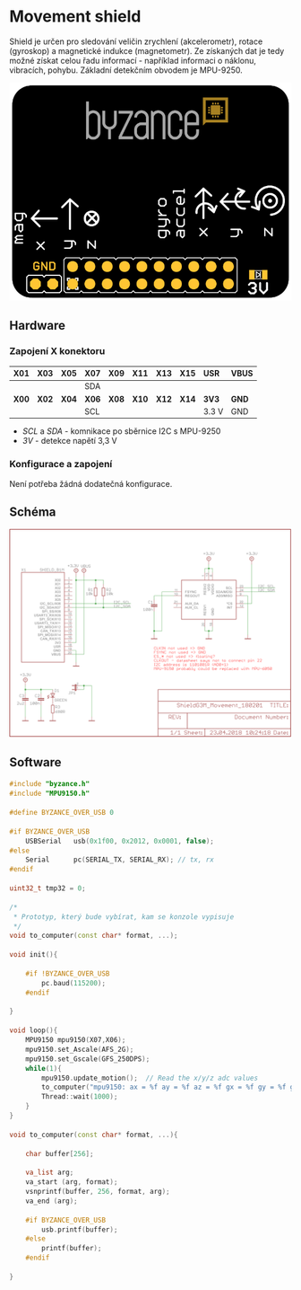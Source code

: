 # Movement shield

Shield je určen pro sledování veličin zrychlení \(akcelerometr\), rotace \(gyroskop\) a magnetické indukce \(magnetometr\). Ze získaných dat je tedy možné získat celou řadu informací - například informaci o náklonu, vibracích, pohybu. Základní detekčním obvodem je MPU-9250.

![](../../../.gitbook/assets/shield_movement_b1.png)

## Hardware

### Zapojení X konektoru 

| **X01** | **X03** | **X05** | **X07** | **X09** | **X11** | **X13** | **X15** | **USR** | **VBUS** |
| :--- | :--- | :--- | :--- | :--- | :--- | :--- | :--- | :--- | :--- |
| ​ | ​ | ​ | SDA | ​ | ​ | ​ | ​ | ​ |  |
| **X00** | **X02** | **X04** | **X06** | **X08** | **X10** | **X12** | **X14** | **3V3** | **GND** |
|  | ​ | ​ | SCL | ​ | ​ | ​ |  | 3.3 V | GND |

* _SCL_ a _SDA_ - komnikace po sběrnice I2C s MPU-9250
* _3V_ - detekce napětí 3,3 V

### Konfigurace a zapojení

Není potřeba žádná dodatečná konfigurace. 

## Schéma

![](../../../.gitbook/assets/shieldg3m_movement_180201.png)

## Software

```cpp
#include "byzance.h"
#include "MPU9150.h"

#define BYZANCE_OVER_USB 0

#if BYZANCE_OVER_USB
	USBSerial	usb(0x1f00, 0x2012, 0x0001, false);
#else
	Serial		pc(SERIAL_TX, SERIAL_RX); // tx, rx
#endif

uint32_t tmp32 = 0;

/*
 * Prototyp, který bude vybírat, kam se konzole vypisuje
 */
void to_computer(const char* format, ...);

void init(){

	#if !BYZANCE_OVER_USB
		pc.baud(115200);
	#endif

}

void loop(){
	MPU9150 mpu9150(X07,X06);
	mpu9150.set_Ascale(AFS_2G);
	mpu9150.set_Gscale(GFS_250DPS);
	while(1){
		mpu9150.update_motion();  // Read the x/y/z adc values
		to_computer("mpu9150: ax = %f ay = %f az = %f gx = %f gy = %f gz = %f\n",mpu9150.ax,mpu9150.ay,mpu9150.az,mpu9150.gx,mpu9150.gy,mpu9150.gz);
		Thread::wait(1000);
	}
}

void to_computer(const char* format, ...){

	char buffer[256];

	va_list arg;
	va_start (arg, format);
	vsnprintf(buffer, 256, format, arg);
	va_end (arg);

	#if BYZANCE_OVER_USB
		usb.printf(buffer);
	#else
		printf(buffer);
	#endif

}
```

